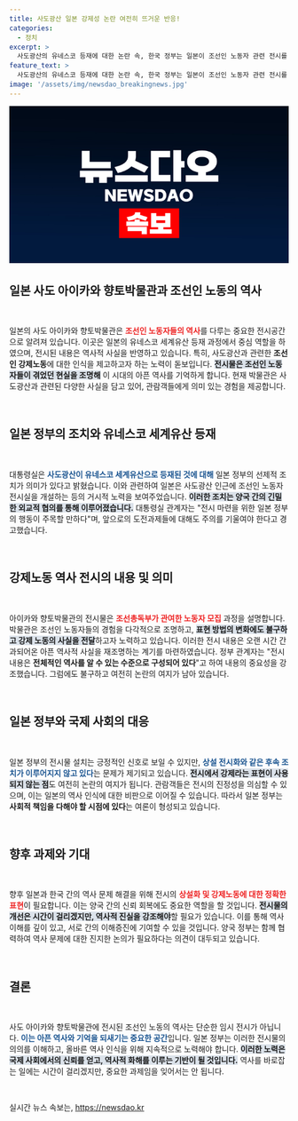 ```yaml
---
title: 사도광산 일본 강제성 논란 여전히 뜨거운 반응!
categories:
  - 정치
excerpt: >
  사도광산의 유네스코 등재에 대한 논란 속, 한국 정부는 일본이 조선인 노동자 관련 전시를 선제적으로 설치한 점을 강조하며 의미를 부각시켰다. 그러나 순화된 표현과 전시 상설화 미비로 여전히 진실성이 논란되고 있다.
feature_text: >
  사도광산의 유네스코 등재에 대한 논란 속, 한국 정부는 일본이 조선인 노동자 관련 전시를 선제적으로 설치한 점을 강조하며 의미를 부각시켰다. 그러나 순화된 표현과 전시 상설화 미비로 여전히 진실성이 논란되고 있다.
image: '/assets/img/newsdao_breakingnews.jpg'
---
```


<p><img src="/assets/img/newsdao_breakingnews.jpg" alt="implanttips 속보" /></p>

<h2 data-ke-size="size26">일본 사도 아이카와 향토박물관과 조선인 노동의 역사</h2>

<p data-ke-size="size16">&nbsp;</p>

<p data-ke-size="size16">일본의 사도 아이카와 향토박물관은 <b><span style="color: #ee2323;">조선인 노동자들의 역사</span></b>를 다루는 중요한 전시공간으로 알려져 있습니다. 이곳은 일본의 유네스코 세계유산 등재 과정에서 중심 역할을 하였으며, 전시된 내용은 역사적 사실을 반영하고 있습니다. 특히, 사도광산과 관련한 <b>조선인 강제노동</b>에 대한 인식을 제고하고자 하는 노력이 돋보입니다. <b><span style="background-color: #21538527;">전시물은 조선인 노동자들이 겪었던 현실을 조명해</span></b> 이 시대의 아픈 역사를 기억하게 합니다. 현재 박물관은 사도광산과 관련된 다양한 사실을 담고 있어, 관람객들에게 의미 있는 경험을 제공합니다.</p>

<p data-ke-size="size16">&nbsp;</p>

<h2 data-ke-size="size26">일본 정부의 조치와 유네스코 세계유산 등재</h2>

<p data-ke-size="size16">&nbsp;</p>

<p data-ke-size="size16">대통령실은 <b><span style="color: #1a5490;">사도광산이 유네스코 세계유산으로 등재된 것에 대해</span></b> 일본 정부의 선제적 조치가 의미가 있다고 밝혔습니다. 이와 관련하여 일본은 사도광산 인근에 조선인 노동자 전시실을 개설하는 등의 거시적 노력을 보여주었습니다. <b><span style="background-color: #21538527;">이러한 조치는 양국 간의 긴밀한 외교적 협의를 통해 이루어졌습니다.</span></b> 대통령실 관계자는 "전시 마련을 위한 일본 정부의 행동이 주목할 만하다"며, 앞으로의 도전과제들에 대해도 주의를 기울여야 한다고 경고했습니다.</p>

<p data-ke-size="size16">&nbsp;</p>

<h2 data-ke-size="size26">강제노동 역사 전시의 내용 및 의미</h2>

<p data-ke-size="size16">&nbsp;</p>

<p data-ke-size="size16">아이카와 향토박물관의 전시물은 <b><span style="color: #ee2323;">조선총독부가 관여한 노동자 모집</span></b> 과정을 설명합니다. 박물관은 조선인 노동자들의 경험을 다각적으로 조명하고, <b><span style="background-color: #21538527;">표현 방법의 변화에도 불구하고 강제 노동의 사실을 전달</span></b>하고자 노력하고 있습니다. 이러한 전시 내용은 오랜 시간 간과되어온 아픈 역사적 사실을 재조명하는 계기를 마련하였습니다. 정부 관계자는 "전시 내용은 <b>전체적인 역사를 알 수 있는 수준으로 구성되어 있다</b>"고 하여 내용의 중요성을 강조했습니다. 그럼에도 불구하고 여전히 논란의 여지가 남아 있습니다.</p>

<p data-ke-size="size16">&nbsp;</p>

<h2 data-ke-size="size26">일본 정부와 국제 사회의 대응</h2>

<p data-ke-size="size16">&nbsp;</p>

<p data-ke-size="size16">일본 정부의 전시물 설치는 긍정적인 신호로 보일 수 있지만, <b><span style="color: #1a5490;">상설 전시화와 같은 후속 조치가 이루어지지 않고 있다</span></b>는 문제가 제기되고 있습니다. <b><span style="background-color: #21538527;">전시에서 강제라는 표현이 사용되지 않는 점</span></b>도 여전히 논란의 여지가 됩니다. 관람객들은 전시의 진정성을 의심할 수 있으며, 이는 일본의 역사 인식에 대한 비판으로 이어질 수 있습니다. 따라서 일본 정부는 <b>사회적 책임을 다해야 할 시점에 있다</b>는 여론이 형성되고 있습니다.</p>

<p data-ke-size="size16">&nbsp;</p>

<h2 data-ke-size="size26">향후 과제와 기대</h2>

<p data-ke-size="size16">&nbsp;</p>

<p data-ke-size="size16">향후 일본과 한국 간의 역사 문제 해결을 위해 전시의 <b><span style="color: #ee2323;">상설화 및 강제노동에 대한 정확한 표현</span></b>이 필요합니다. 이는 양국 간의 신뢰 회복에도 중요한 역할을 할 것입니다. <b><span style="background-color: #21538527;">전시물의 개선은 시간이 걸리겠지만, 역사적 진실을 강조해야</span></b>할 필요가 있습니다. 이를 통해 역사 이해를 깊이 있고, 서로 간의 이해증진에 기여할 수 있을 것입니다. 양국 정부는 함께 협력하여 역사 문제에 대한 진지한 논의가 필요하다는 의견이 대두되고 있습니다.</p>

<p data-ke-size="size16">&nbsp;</p>

<h2 data-ke-size="size26">결론</h2>

<p data-ke-size="size16">&nbsp;</p>

<p data-ke-size="size16">사도 아이카와 향토박물관에 전시된 조선인 노동의 역사는 단순한 임시 전시가 아닙니다. <b><span style="color: #1a5490;">이는 아픈 역사와 기억을 되새기는 중요한 공간</span></b>입니다. 일본 정부는 이러한 전시물의 의의를 이해하고, 올바른 역사 인식을 위해 지속적으로 노력해야 합니다. <b><span style="background-color: #21538527;">이러한 노력은 국제 사회에서의 신뢰를 얻고, 역사적 화해를 이루는 기반이 될 것입니다.</span></b> 역사를 바로잡는 일에는 시간이 걸리겠지만, 중요한 과제임을 잊어서는 안 됩니다.</p>

<p data-ke-size="size16">&nbsp;</p>
실시간 뉴스 속보는, <a href="https://newsdao.kr" rel="dofollow">https://newsdao.kr</a>



